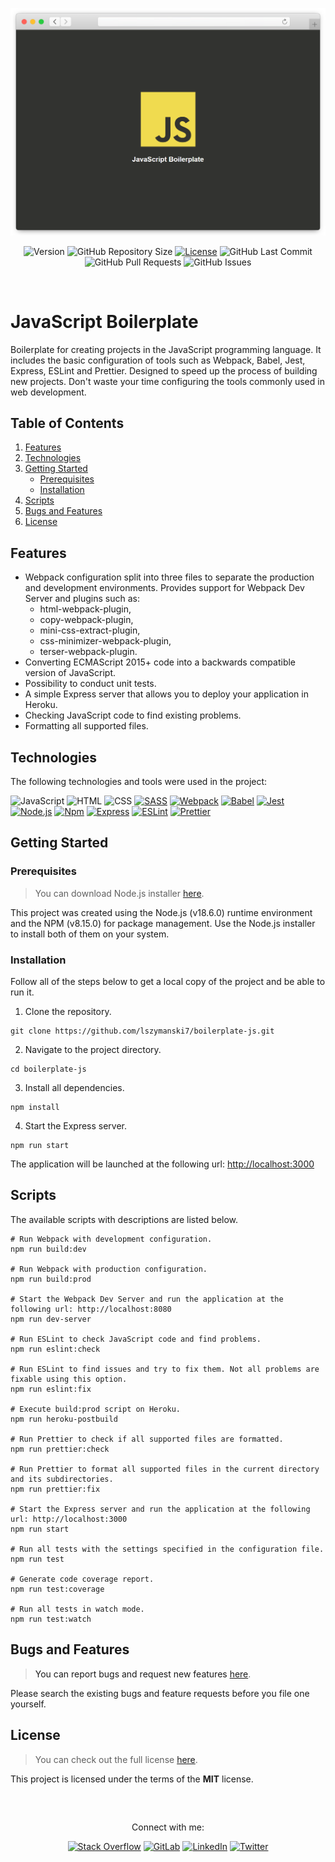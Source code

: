 <!-- APPLICATION PREVIEW -->
<div align="center">
  
  ![JavaScript Boilerplate Header](./docs/application.png)
  
</div>

<!-- SHIELDS -->
<div align="center">
  
  ![Version](https://img.shields.io/badge/version-1.0.0-blue?label=Version&labelColor=424242)
  ![GitHub Repository Size](https://img.shields.io/github/repo-size/lszymanski7/boilerplate-js?label=Size&labelColor=424242)
  [![License](https://img.shields.io/badge/License-MIT-yellow.svg?label=License&labelColor=424242)](https://github.com/lszymanski7/boilerplate-js/blob/main/LICENSE.md)
  ![GitHub Last Commit](https://img.shields.io/github/last-commit/lszymanski7/boilerplate-js?label=Last%20Commit&labelColor=424242)
  ![GitHub Pull Requests](https://img.shields.io/github/issues-pr/lszymanski7/boilerplate-js?label=Pull%20Requests&labelColor=424242)
  ![GitHub Issues](https://img.shields.io/github/issues/lszymanski7/boilerplate-js?label=Issues&labelColor=424242)
  
</div>

<br/>

<!-- JAVASCRIPT BOILERPLATE -->
# JavaScript Boilerplate
Boilerplate for creating projects in the JavaScript programming language. It includes the basic configuration of tools such as Webpack, Babel, Jest, Express, ESLint and Prettier. Designed to speed up the process of building new projects. Don't waste your time configuring the tools commonly used in web development.

<!-- TABLE OF CONTENTS -->
## Table of Contents
<ol>
  <li><a href="#features">Features</a></li>
  <li><a href="#technologies">Technologies</a></li>
  <li>
    <a href="#getting-started">Getting Started</a>
    <ul>
      <li><a href="#prerequisites">Prerequisites</a></li>
      <li><a href="#installation">Installation</a></li>
    </ul>
  </li>
  <li><a href="#scripts">Scripts</a></li>
  <li><a href="#bugs-and-features">Bugs and Features</a></li>
  <li><a href="#license">License</a></li>
</ol>
  
<!-- FEATURES -->
## Features
- Webpack configuration split into three files to separate the production and development environments. Provides support for Webpack Dev Server and plugins such as: 
  - html-webpack-plugin,
  - copy-webpack-plugin,
  - mini-css-extract-plugin,
  - css-minimizer-webpack-plugin,
  - terser-webpack-plugin.
- Converting ECMAScript 2015+ code into a backwards compatible version of JavaScript. 
- Possibility to conduct unit tests.
- A simple Express server that allows you to deploy your application in Heroku.
- Checking JavaScript code to find existing problems.
- Formatting all supported files.

<!-- TECHNOLOGIES -->
## Technologies
The following technologies and tools were used in the project:

![JavaScript](https://img.shields.io/badge/JavaScript-424242?style=flat&logo=javascript&logoColor=F7DF1E)
![HTML](https://img.shields.io/badge/HTML-424242?style=flat&logo=html5&logoColor=E34F26)
![CSS](https://img.shields.io/badge/CSS-424242?style=flat&logo=css3&logoColor=1572B6)
[![SASS](https://img.shields.io/badge/SASS%20|%20v1.53.0-424242?style=flat&logo=SASS&logoColor=CC6699)](https://sass-lang.com)
[![Webpack](https://img.shields.io/badge/Webpack%20|%20v5.72.1-424242?style=flat&logo=webpack&logoColor=8DD6F9)](https://webpack.js.org)
[![Babel](https://img.shields.io/badge/Babel%20|%20v7.18.0-424242?style=flat&logo=babel&logoColor=F9DC3E)](https://babeljs.io)
[![Jest](https://img.shields.io/badge/Jest%20|%20v28.1.3-424242?style=flat&logo=jest&logoColor=C21325)](https://jestjs.io)
[![Node.js](https://img.shields.io/badge/Node.js%20|%20v18.6.0-424242?style=flat&logo=node.js&logoColor=339933)](https://nodejs.org/en)
[![Npm](https://img.shields.io/badge/Npm%20|%20v8.15.0-424242?style=flat&logo=npm&logoColor=CB3837)](https://npmjs.com)
[![Express](https://img.shields.io/badge/Express%20%7C%20v4.18.1-424242?style=flat&logo=express&logoColor=FFFFFF)](https://expressjs.com)
[![ESLint](https://img.shields.io/badge/ESLint%20%7C%20v8.19.0-424242?style=flat&logo=eslint&logoColor=4B32C3)](https://eslint.org)
[![Prettier](https://img.shields.io/badge/Prettier%20%7C%20v2.7.1-424242?style=flat&logo=prettier&logoColor=F7B93E)](https://prettier.io)

<!-- Getting Started -->
## Getting Started

<!-- Prerequisites -->
### Prerequisites
> You can download Node.js installer [here](https://nodejs.org/en/download).

This project was created using the Node.js (v18.6.0) runtime environment and the NPM (v8.15.0) for package management. Use the Node.js installer to install both of them on your system.
  
<!-- Installation -->
### Installation
Follow all of the steps below to get a local copy of the project and be able to run it.

1. Clone the repository.
```
git clone https://github.com/lszymanski7/boilerplate-js.git
```
2. Navigate to the project directory.
```
cd boilerplate-js
```
3. Install all dependencies.
```
npm install
```
4. Start the Express server.
```
npm run start
```

The application will be launched at the following url: <a href="http://localhost:3000">http://localhost:3000<a/>

<!-- SCRIPTS -->
## Scripts
The available scripts with descriptions are listed below.

```properties
# Run Webpack with development configuration.
npm run build:dev

# Run Webpack with production configuration.
npm run build:prod

# Start the Webpack Dev Server and run the application at the following url: http://localhost:8080
npm run dev-server

# Run ESLint to check JavaScript code and find problems.
npm run eslint:check

# Run ESLint to find issues and try to fix them. Not all problems are fixable using this option.
npm run eslint:fix

# Execute build:prod script on Heroku.
npm run heroku-postbuild

# Run Prettier to check if all supported files are formatted. 
npm run prettier:check

# Run Prettier to format all supported files in the current directory and its subdirectories.
npm run prettier:fix

# Start the Express server and run the application at the following url: http://localhost:3000
npm run start

# Run all tests with the settings specified in the configuration file.
npm run test

# Generate code coverage report.
npm run test:coverage

# Run all tests in watch mode.
npm run test:watch
```
  
<!-- BUGS AND FEATURES -->
## Bugs and Features  
> You can report bugs and request new features [here](https://github.com/lszymanski7/boilerplate-js/issues). 
  
Please search the existing bugs and feature requests before you file one yourself.

<!-- LICENSE -->
## License
> You can check out the full license [here](https://github.com/lszymanski7/boilerplate-js/blob/main/LICENSE.md).
  
This project is licensed under the terms of the **MIT** license.
  
<br/>
 
<!-- LINKS -->
##
<div align="center">
  <p>Connect with me:</p>
  
  [![Stack Overflow](https://img.shields.io/badge/Stack%20Overflow-F58025?style=flat&logo=stackoverflow&logoColor=white)](https://stackoverflow.com/users/18706083)
  [![GitLab](https://img.shields.io/badge/GitLab-424242?style=flat&logo=gitlab)](https://gitlab.com/lszymanski7)
  [![LinkedIn](https://img.shields.io/badge/LinkedIn-0A66C2?style=flat&logo=linkedin)](https://linkedin.com/in/lszymanski7)
  [![Twitter](https://img.shields.io/twitter/follow/lszymanski7_?label=Twitter&style=social)](https://twitter.com/lszymanski7_)
  
</div>
